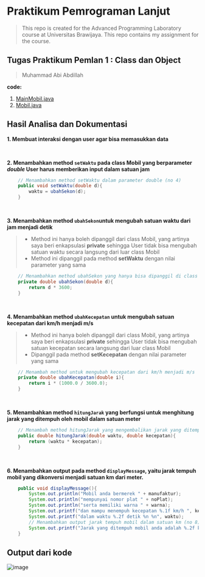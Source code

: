 ﻿# Praktikum Pemrograman Lanjut
> This repo is created for the Advanced Programming Laboratory course at Universitas Brawijaya. This repo contains my assignment for the course.


## Tugas Praktikum Pemlan 1 : Class dan Object
> Muhammad Abi Abdillah

**code:**
1. [MainMobil.java](MainMobil.java)
2. [Mobil.java](Mobil.java)

## Hasil Analisa dan Dokumentasi
**1. Membuat interaksi dengan user agar bisa memasukkan data**

</br>

**2. Menambahkan method `setWaktu` pada class Mobil yang berparameter _double_ 
User harus memberikan input dalam satuan jam**
```java
    // Menambahkan method setWaktu dalam parameter double (no 4)
    public void setWaktu(double d){
        waktu = ubahSekon(d);
    }
```
</br>

**3. Menambahkan method `ubahSekon`untuk mengubah satuan waktu dari jam menjadi detik**
> - Method ini hanya boleh dipanggil dari class Mobil, yang artinya saya beri enkapsulasi **private** sehingga User tidak bisa mengubah satuan waktu secara langsung dari luar class Mobil
> - Method ini dipanggil pada method **setWaktu** dengan nilai parameter yang sama

```java
    // Menambahkan method ubahSekon yang hanya bisa dipanggil di class ini untuk mengubah waktu dari jam ke sekon (no 5)
    private double ubahSekon(double d){
        return d * 3600;
    }
```
</br>

**4. Menambahkan method `ubahKecepatan` untuk mengubah satuan kecepatan dari km/h menjadi m/s**
> - Method ini hanya boleh dipanggil dari class Mobil, yang artinya saya beri enkapsulasi **private** sehingga User tidak bisa mengubah satuan kecepatan secara langsung dari luar class Mobil
> - Dipanggil pada method **setKecepatan** dengan nilai parameter yang sama

```java
    // Menambah method untuk mengubah kecepatan dari km/h menjadi m/s
    private double ubahKecepatan(double i){
        return i * (1000.0 / 3600.0);
    }
```

</br>

**5. Menambahkan method `hitungJarak` yang berfungsi untuk menghitung jarak yang ditempuh oleh mobil dalam satuan meter**
```java
    // Menambah method hitungJarak yang mengembalikan jarak yang ditempuh mobil dalam satuan m (no 7)
    public double hitungJarak(double waktu, double kecepatan){
        return (waktu * kecepatan);
    }
```

</br>

**6. Menambahkan output pada method `displayMessage`, yaitu jarak tempuh mobil yang dikonversi  menjadi satuan km dari meter.**
```java
    public void displayMessage(){
        System.out.println("Mobil anda bermerek " + manufaktur);
        System.out.println("mempunyai nomor plat " + noPlat);
        System.out.println("serta memiliki warna " + warna);
        System.out.printf("dan mampu menempuh kecepatan %.1f km/h ", kecepatan);
        System.out.printf("dalam waktu %.2f detik %n %n", waktu);
        // Menambahkan output jarak tempuh mobil dalam satuan km (no 8)
        System.out.printf("Jarak yang ditempuh mobil anda adalah %.2f km", hitungJarak(waktu, kecepatan)/1000);
    }
```


## Output dari kode
![image](https://github.com/user-attachments/assets/c72f0b74-a196-4d5f-b3ee-f6925879cb69)

